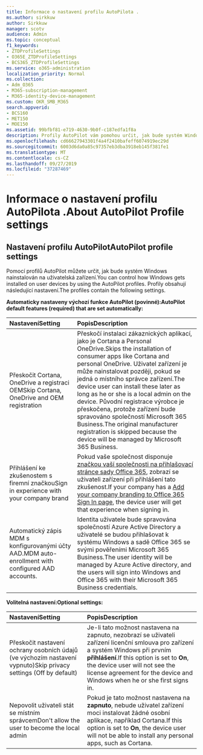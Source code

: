```yaml
---
title: Informace o nastavení profilu AutoPilota .
ms.author: sirkkuw
author: Sirkkuw
manager: scotv
audience: Admin
ms.topic: conceptual
f1_keywords:
- ZTDProfileSettings
- O365E_ZTDProfileSettings
- BCS365_ZTDProfileSettings
ms.service: o365-administration
localization_priority: Normal
ms.collection:
- Adm_O365
- M365-subscription-management
- M365-identity-device-management
ms.custom: OKR_SMB_M365
search.appverid:
- BCS160
- MET150
- MOE150
ms.assetid: 99bfbf81-e719-4630-9b0f-c187edfa1f8a
description: Profily AutoPilot vám pomohou určit, jak bude systém Windows nainstalován na uživatelských zařízeních. Profily obsahují výchozí a volitelná nastavení, jako je vynechání instalace Cortana.
ms.openlocfilehash: cd66627943301f4a4f2410bafeff6074919ec29d
ms.sourcegitcommit: 6003d6da0a85c97357eb3dba3918eb145f381fe1
ms.translationtype: MT
ms.contentlocale: cs-CZ
ms.lasthandoff: 09/27/2019
ms.locfileid: "37287469"
---
```

# <a name="about-autopilot-profile-settings"></a><span data-ttu-id="2dccb-104">Informace o nastavení profilu AutoPilota .</span><span class="sxs-lookup"><span data-stu-id="2dccb-104">About AutoPilot Profile settings</span></span>

## <a name="autopilot-profile-settings"></a><span data-ttu-id="2dccb-105">Nastavení profilu AutoPilot</span><span class="sxs-lookup"><span data-stu-id="2dccb-105">AutoPilot profile settings</span></span>

<span data-ttu-id="2dccb-106">Pomocí profilů AutoPilot můžete určit, jak bude systém Windows nainstalován na uživatelská zařízení.</span><span class="sxs-lookup"><span data-stu-id="2dccb-106">You can control how Windows gets installed on user devices by using the AutoPilot profiles.</span></span> <span data-ttu-id="2dccb-107">Profily obsahují následující nastavení.</span><span class="sxs-lookup"><span data-stu-id="2dccb-107">The profiles contain the following settings.</span></span>
  
 <span data-ttu-id="2dccb-108">**Automaticky nastaveny výchozí funkce AutoPilot (povinné):**</span><span class="sxs-lookup"><span data-stu-id="2dccb-108">**AutoPilot default features (required) that are set automatically:**</span></span>
  
|<span data-ttu-id="2dccb-109">**Nastavení**</span><span class="sxs-lookup"><span data-stu-id="2dccb-109">**Setting**</span></span>|<span data-ttu-id="2dccb-110">**Popis**</span><span class="sxs-lookup"><span data-stu-id="2dccb-110">**Description**</span></span>|
|:-----|:-----|
|<span data-ttu-id="2dccb-111">Přeskočit Cortana, OneDrive a registraci OEM</span><span class="sxs-lookup"><span data-stu-id="2dccb-111">Skip Cortana, OneDrive and OEM registration</span></span>  <br/> |<span data-ttu-id="2dccb-112">Přeskočí instalaci zákaznických aplikací, jako je Cortana a Personal OneDrive.</span><span class="sxs-lookup"><span data-stu-id="2dccb-112">Skips the installation of consumer apps like Cortana and personal OneDrive.</span></span> <span data-ttu-id="2dccb-113">Uživatel zařízení je může nainstalovat později, pokud se jedná o místního správce zařízení.</span><span class="sxs-lookup"><span data-stu-id="2dccb-113">The device user can install these later as long as he or she is a local admin on the device.</span></span> <span data-ttu-id="2dccb-114">Původní registrace výrobce je přeskočena, protože zařízení bude spravováno společností Microsoft 365 Business.</span><span class="sxs-lookup"><span data-stu-id="2dccb-114">The original manufacturer registration is skipped because the device will be managed by Microsoft 365 Business.</span></span>  <br/> |
|<span data-ttu-id="2dccb-115">Přihlášení ke zkušenostem s firemní značkou</span><span class="sxs-lookup"><span data-stu-id="2dccb-115">Sign in experience with your company brand</span></span>  <br/> |<span data-ttu-id="2dccb-116">Pokud vaše společnost disponuje [značkou vaší společnosti na přihlašovací stránce sady Office 365](https://support.office.com/article/a1229cdb-ce19-4da5-90c7-2b9b146aef0a), zobrazí se uživateli zařízení při přihlášení tato zkušenost.</span><span class="sxs-lookup"><span data-stu-id="2dccb-116">If your company has a [Add your company branding to Office 365 Sign In page](https://support.office.com/article/a1229cdb-ce19-4da5-90c7-2b9b146aef0a), the device user will get that experience when signing in.</span></span>  <br/> |
|<span data-ttu-id="2dccb-117">Automatický zápis MDM s konfigurovanými účty AAD.</span><span class="sxs-lookup"><span data-stu-id="2dccb-117">MDM auto-enrollment with configured AAD accounts.</span></span>  <br/> |<span data-ttu-id="2dccb-118">Identita uživatele bude spravována společností Azure Active Directory a uživatelé se budou přihlašovat k systému Windows a sadě Office 365 se svými pověřeními Microsoft 365 Business.</span><span class="sxs-lookup"><span data-stu-id="2dccb-118">The user identity will be managed by Azure Active directory, and the users will sign into Windows and Office 365 with their Microsoft 365 Business credentials.</span></span>  <br/> |
   
 <span data-ttu-id="2dccb-119">**Volitelná nastavení:**</span><span class="sxs-lookup"><span data-stu-id="2dccb-119">**Optional settings:**</span></span>
  
|<span data-ttu-id="2dccb-120">**Nastavení**</span><span class="sxs-lookup"><span data-stu-id="2dccb-120">**Setting**</span></span>|<span data-ttu-id="2dccb-121">**Popis**</span><span class="sxs-lookup"><span data-stu-id="2dccb-121">**Description**</span></span>|
|:-----|:-----|
|<span data-ttu-id="2dccb-122">Přeskočit nastavení ochrany osobních údajů (ve výchozím nastavení vypnuto)</span><span class="sxs-lookup"><span data-stu-id="2dccb-122">Skip privacy settings (Off by default)</span></span>  <br/> |<span data-ttu-id="2dccb-123">Je-li tato možnost nastavena na zapnuto, nezobrazí se uživateli zařízení licenční smlouva pro zařízení a systém Windows při prvním **přihlášení**.</span><span class="sxs-lookup"><span data-stu-id="2dccb-123">If this option is set to **On**, the device user will not see the license agreement for the device and Windows when he or she first signs in.</span></span>  <br/> |
|<span data-ttu-id="2dccb-124">Nepovolit uživateli stát se místním správcem</span><span class="sxs-lookup"><span data-stu-id="2dccb-124">Don't allow the user to become the local admin</span></span>  <br/> |<span data-ttu-id="2dccb-125">Pokud je tato možnost nastavena na **zapnuto**, nebude uživatel zařízení moci instalovat žádné osobní aplikace, například Cortana.</span><span class="sxs-lookup"><span data-stu-id="2dccb-125">If this option is set to **On**, the device user will not be able to install any personal apps, such as Cortana.</span></span>  <br/> |
   
